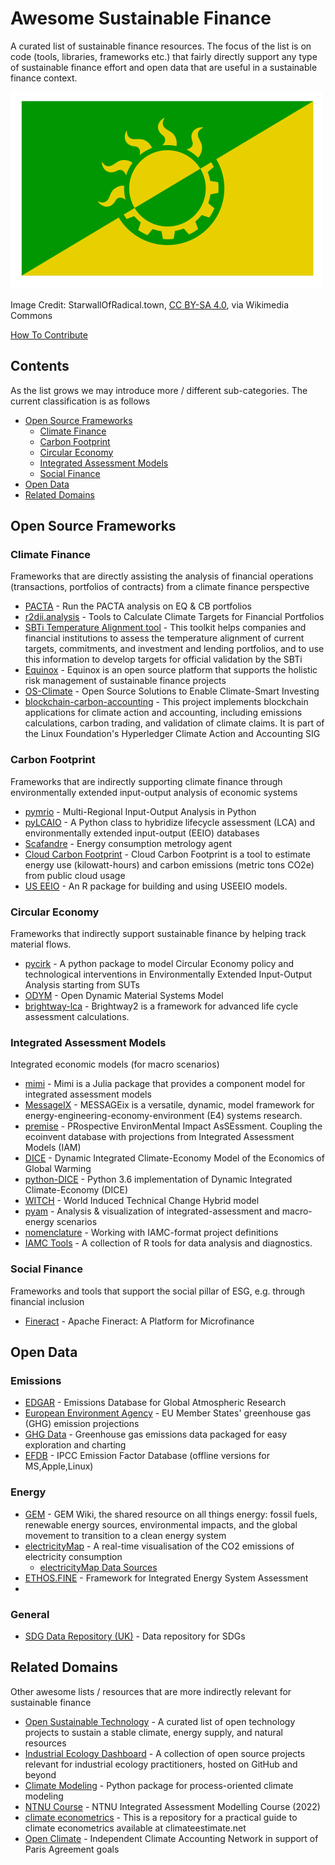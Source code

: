 # Awesome Sustainable Finance

A curated list of sustainable finance resources. The focus of the list is on code (tools, libraries, frameworks etc.) that fairly directly support any type of sustainable finance effort and open data that are useful in a sustainable finance context.

![Solarpunk Flag](./Solarpunk_Flag.png)

Image Credit: StarwallOfRadical.town, [CC BY-SA 4.0](https://creativecommons.org/licenses/by-sa/4.0), via Wikimedia Commons

[How To Contribute](CONTRIBUTING.md)

## Contents

As the list grows we may introduce more / different sub-categories. The current classification is as follows

- [Open Source Frameworks](#open-source-frameworks)
  - [Climate Finance](#climate-finance)
  - [Carbon Footprint](#carbon-footprint)
  - [Circular Economy](#circular-economy)
  - [Integrated Assessment Models](#integrated-assessment-models)
  - [Social Finance](#social-finance)   
- [Open Data](#open-data)
- [Related Domains](#related-domains)

## Open Source Frameworks

### Climate Finance

Frameworks that are directly assisting the analysis of financial operations (transactions, portfolios of contracts) from a climate finance perspective

- [PACTA](https://github.com/2DegreesInvesting/PACTA_analysis) - Run the PACTA analysis on EQ & CB portfolios
- [r2dii.analysis](https://github.com/2DegreesInvesting/r2dii.analysis) - Tools to Calculate Climate Targets for Financial Portfolios 
- [SBTi Temperature Alignment tool](https://github.com/ScienceBasedTargets/SBTi-finance-tool) - This toolkit helps companies and financial institutions to assess the temperature alignment of current targets, commitments, and investment and lending portfolios, and to use this information to develop targets for official validation by the SBTi
- [Equinox](https://github.com/open-risk/equinox) - Equinox is an open source platform that supports the holistic risk management of sustainable finance projects
- [OS-Climate](https://github.com/os-climate) - Open Source Solutions to Enable Climate-Smart Investing
- [blockchain-carbon-accounting](https://github.com/hyperledger-labs/blockchain-carbon-accounting) - This project implements blockchain applications for climate action and accounting, including emissions calculations, carbon trading, and validation of climate claims. It is part of the Linux Foundation's Hyperledger Climate Action and Accounting SIG

### Carbon Footprint

Frameworks that are indirectly supporting climate finance through environmentally extended input-output analysis of economic systems

- [pymrio](https://github.com/konstantinstadler/pymrio) - Multi-Regional Input-Output Analysis in Python
- [pyLCAIO](https://github.com/MaximeAgez/pylcaio) - A Python class to hybridize lifecycle assessment (LCA) and environmentally extended input-output (EEIO) databases
- [Scafandre](https://github.com/hubblo-org/scaphandre) - Energy consumption metrology agent
- [Cloud Carbon Footprint](https://github.com/cloud-carbon-footprint/cloud-carbon-footprint) - Cloud Carbon Footprint is a tool to estimate energy use (kilowatt-hours) and carbon emissions (metric tons CO2e) from public cloud usage
- [US EEIO](https://github.com/USEPA/useeior) - An R package for building and using USEEIO models.

### Circular Economy

Frameworks that indirectly support sustainable finance by helping track material flows.

- [pycirk](https://bitbucket.org/CML-IE/pycirk/src/master/) - A python package to model Circular Economy policy and technological interventions in Environmentally Extended Input-Output Analysis starting from SUTs
- [ODYM](https://github.com/IndEcol/ODYM) - Open Dynamic Material Systems Model
- [brightway-lca](https://github.com/brightway-lca/brightway2) - Brightway2 is a framework for advanced life cycle assessment calculations. 

### Integrated Assessment Models

Integrated economic models (for macro scenarios) 

- [mimi](https://github.com/mimiframework/Mimi.jl) - Mimi is a Julia package that provides a component model for integrated assessment models
- [MessageIX](https://github.com/iiasa/message_ix) - MESSAGEix is a versatile, dynamic, model framework for energy-engineering-economy-environment (E4) systems research.
- [premise](https://github.com/polca/premise) - PRospective EnvironMental Impact AsSEssment. Coupling the ecoinvent database with projections from Integrated Assessment Models (IAM)
- [DICE](https://github.com/psztorc/DICE) - Dynamic Integrated Climate-Economy Model of the Economics of Global Warming
- [python-DICE](https://github.com/Shivamshaiv/Python-DICE) - Python 3.6 implementation of Dynamic Integrated Climate-Economy (DICE)
- [WITCH](https://github.com/witch-team/witchmodel) - World Induced Technical Change Hybrid model
- [pyam](https://github.com/IAMconsortium/pyam) - Analysis & visualization of integrated-assessment and macro-energy scenarios
- [nomenclature](https://github.com/IAMconsortium/nomenclature) - Working with IAMC-format project definitions
- [IAMC Tools](https://github.com/IAMconsortium/iamc) - A collection of R tools for data analysis and diagnostics.

### Social Finance

Frameworks and tools that support the social pillar of ESG, e.g. through financial inclusion

- [Fineract](https://github.com/apache/fineract/) - Apache Fineract: A Platform for Microfinance

## Open Data

### Emissions

- [EDGAR](https://edgar.jrc.ec.europa.eu/dataset_ghg60#intro) - Emissions Database for Global Atmospheric Research
- [European Environment Agency](https://data.europa.eu/data/datasets/dat-2-en?locale=en) - EU Member States' greenhouse gas (GHG) emission projections
- [GHG Data](https://github.com/sphericalpm/ghgdata) - Greenhouse gas emissions data packaged for easy exploration and charting
- [EFDB](https://www.ipcc-nggip.iges.or.jp/EFDB/downloads.php) - IPCC Emission Factor Database (offline versions for MS,Apple,Linux)

### Energy

- [GEM](https://www.gem.wiki/Main_Page) - GEM Wiki, the shared resource on all things energy: fossil fuels, renewable energy sources, environmental impacts, and the global movement to transition to a clean energy system
- [electricityMap](https://github.com/electricitymap/electricitymap-contrib) - A real-time visualisation of the CO2 emissions of electricity consumption
  - [electricityMap Data Sources](https://github.com/electricitymap/electricitymap-contrib/blob/master/DATA_SOURCES.md)
- [ETHOS.FINE](https://github.com/FZJ-IEK3-VSA/FINE) - Framework for Integrated Energy System Assessment
- 
### General

- [SDG Data Repository (UK)](https://github.com/ONSdigital/sdg-data) - Data repository for SDGs

## Related Domains

Other awesome lists / resources that are more indirectly relevant for sustainable finance

- [Open Sustainable Technology](https://github.com/protontypes/open-sustainable-technology#carbon-intensity-and-accounting) - A curated list of open technology projects to sustain a stable climate, energy supply, and natural resources
- [Industrial Ecology Dashboard](https://github.com/IndEcol/Dashboard) - A collection of open source projects relevant for industrial ecology practitioners, hosted on GitHub and beyond
- [Climate Modeling](https://github.com/brian-rose/climlab) - Python package for process-oriented climate modeling
- [NTNU Course](https://github.com/iiasa/ntnu_iam_2022) - NTNU Integrated Assessment Modelling Course (2022)
- [climate econometrics](https://github.com/atrisovic/weather-panel.github.io/) - This is a repository for a practical guide to climate econometrics available at climateestimate.net
- [Open Climate](https://github.com/Open-Earth-Foundation/OpenClimate) - Independent Climate Accounting Network in support of Paris Agreement goals
